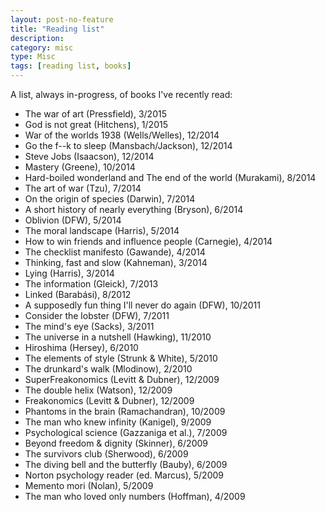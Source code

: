 ```yaml
---
layout: post-no-feature
title: "Reading list"
description:
category: misc
type: Misc
tags: [reading list, books]
---
```


A list, always in-progress, of books I've recently read:

+ The war of art (Pressfield), 3/2015
+ God is not great (Hitchens), 1/2015
+ War of the worlds 1938 (Wells/Welles), 12/2014
+ Go the f--k to sleep (Mansbach/Jackson), 12/2014
+ Steve Jobs (Isaacson), 12/2014
+ Mastery (Greene), 10/2014
+ Hard-boiled wonderland and The end of the world (Murakami), 8/2014
+ The art of war (Tzu), 7/2014
+ On the origin of species (Darwin), 7/2014
+ A short history of nearly everything (Bryson), 6/2014
+ Oblivion (DFW), 5/2014
+ The moral landscape (Harris), 5/2014
+ How to win friends and influence people (Carnegie), 4/2014
+ The checklist manifesto (Gawande), 4/2014
+ Thinking, fast and slow (Kahneman), 3/2014
+ Lying (Harris), 3/2014
+ The information (Gleick), 7/2013
+ Linked (Barabási), 8/2012
+ A supposedly fun thing I'll never do again (DFW), 10/2011
+ Consider the lobster (DFW), 7/2011
+ The mind's eye (Sacks), 3/2011
+ The universe in a nutshell (Hawking), 11/2010
+ Hiroshima (Hersey), 6/2010
+ The elements of style (Strunk & White), 5/2010
+ The drunkard's walk (Mlodinow), 2/2010
+ SuperFreakonomics (Levitt & Dubner), 12/2009
+ The double helix (Watson), 12/2009
+ Freakonomics (Levitt & Dubner), 12/2009
+ Phantoms in the brain (Ramachandran), 10/2009
+ The man who knew infinity (Kanigel), 9/2009
+ Psychological science (Gazzaniga et al.), 7/2009
+ Beyond freedom & dignity (Skinner), 6/2009
+ The survivors club (Sherwood), 6/2009
+ The diving bell and the butterfly (Bauby), 6/2009
+ Norton psychology reader (ed. Marcus), 5/2009
+ Memento mori (Nolan), 5/2009
+ The man who loved only numbers (Hoffman), 4/2009
